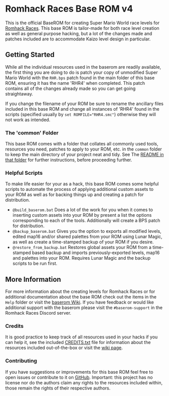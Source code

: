 # Romhack Races Base ROM v4

This is the official BaseROM for creating Super Mario World race levels for [Romhack Races](https://romhackraces.com/). This base ROM is tailor-made for both race level creation as well as general purpose hacking, but a lot of the changes made and patches included are to accommodate Kaizo level design in particular.

## Getting Started

While all the individual resources used in the baserom are readily available, the first thing you are doing to do is patch your copy of unmodified Super Mario World with the `RHR.bps` patch found in the main folder of this base ROM, ensuring it has the name 'RHR4' when completed. This patch contains all of the changes already made so you can get going straightaway.

If you change the filename of your ROM be sure to rename the ancillary files included in this base ROM and change all instances of 'RHR4' found in the scripts (specified usually by `set ROMFILE="RHR4.smc"`) otherwise they will not work as intended.

### The 'common' Folder

This base ROM comes with a folder that collates all commonly used tools, resources you need, patches to apply to your ROM, etc. in the  `common` folder to keep the main directory of your project neat and tidy. See The [README in that folder](common) for further instructions, before proceeding further.

### Helpful Scripts

To make life easier for your as a hack, this base ROM comes some helpful scripts to automate the process of applying additional custom assets to your ROM as well as for backing things up and creating a patch for distribution.

- `@build_baserom.bat` Does a lot of the work for you when it comes to inserting custom assets into your ROM by present a list the options corresponding to each of the tools. Additionally will create a BPS patch for distribution.
- `@backup_baserom.bat` Gives you the option to exports all modified levels, edited map16 and/or shared palettes from your ROM using Lunar Magic, as well as create a time-stamped backup of your ROM if you desire.
- `@restore_from_backup.bat` Restores global assets your ROM from a time-stamped based backup and imports previously-exported levels, map16 and palettes into your ROM. Requires Lunar Magic and the backup scripts to be run first.

## More Information

For more information about the creating levels for Romhack Races or for additional documentation about the base ROM check out the items in the `Help` folder or visit the [baserom Wiki](https://github.com/ampersam-smw/rhr-baserom/wiki). If you have feedback or would like additional support with the baserom please visit the `#baserom-support` in the Romhack Races Discord server.

### Credits

It is good practice to keep track of all resources used in your hacks if you can help it, see the included [CREDITS.txt](CREDITS.txt) file for information about the resources included out-of-the-box or visit the [wiki page](https://github.com/ampersam-smw/rhr-baserom/wiki/Resources-Used-in-the-Baserom).

### Contributing

If you have suggestions or improvements for this base ROM feel free to open issues or contribute to it on [GitHub](https://github.com/ampersam-smw/rhr-baserom). Important: this project has no license nor do the authors claim any rights to the resources included within, those remain the rights of their respective authors.